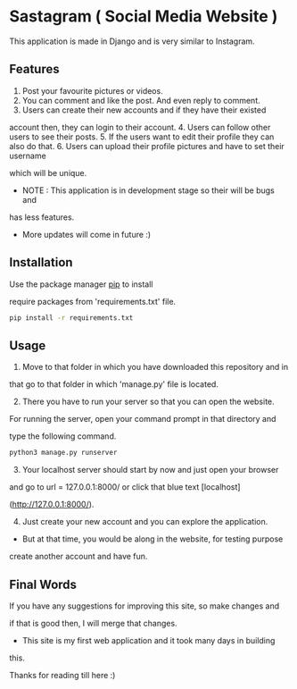 # Sastagram ( Social Media Website )

This application is made in Django and is very similar to Instagram.

## Features 
1. Post your favourite pictures or videos.
2. You can comment and like the post. And even reply to comment.
3. Users can create their new accounts and if they have their existed 

account then, they can login to their account.
4. Users can follow other users to see their posts.
5. If the users want to edit their profile they can also do that.
6. Users can upload their profile pictures and have to set their username 

which will be unique.

* NOTE : This application is in development stage so their will be bugs and 

has less features. 

* More updates will come in future :)

## Installation

Use the package manager [pip](https://pip.pypa.io/en/stable/) to install 

require packages from 'requirements.txt' file.

```bash
pip install -r requirements.txt
```

## Usage

1. Move to that folder in which you have downloaded this repository and in 

that go to that folder in which 'manage.py' file is located.

2. There you have to run your server so that you can open the website. 

For running the server, open your command prompt in that directory and 

type the following command.

```bash
python3 manage.py runserver
```
3. Your localhost server should start by now and just open your browser 

and go to url = 127.0.0.1:8000/ or click that blue text [localhost]

(http://127.0.0.1:8000/).

4. Just create your new account and you can explore the application.

* But at that time, you would be along in the website, for testing purpose 

create another account and have fun.

## Final Words
If you have any suggestions for improving this site, so make changes and 

if that is good then, I will merge that changes.

* This site is my first web application and it took many days in building 

this.

Thanks for reading till here :)
